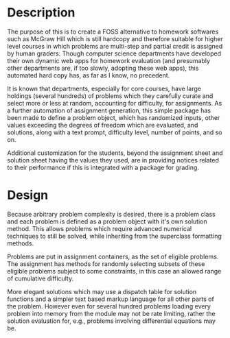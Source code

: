 # Description 

The purpose of this is to create a FOSS alternative to
homework softwares such as McGraw Hill which is still hardcopy and
therefore suitable for higher level courses in which problems are
multi-step and partial credit is assigned by human graders. Though
computer science departments have developed their own dynamic web apps
for homework evaluation (and presumably other departments are, if too
slowly, adopting these web apps), this automated hard copy has, as far
as I know, no precedent.

It is known that departments, especially for core courses, have large
holdings (several hundreds) of problems which they carefully curate
and select more or less at random, accounting for difficulty, for
assignments. As a further automation of assignment generation, this simple package 
has been made to define a problem object, which has randomized inputs,
other values exceeding the degrees of freedom which are evaluated, and
solutions, along with a text prompt, difficulty level, number of points,
and so on.

Additional customization for the students, beyond the assignment sheet
and solution sheet having the values they used, are in providing notices
related to their performance if this is integrated with a package for
grading.

# Design

Because arbitrary problem complexity is desired, there is a problem
class and each problem is defined as a problem object with it's own
solution method. This allows problems which require advanced numerical
techniques to still be solved, while inheriting from the superclass
formatting methods.

Problems are put in assignment containers, as the set of eligible
problems. The assignment has methods for randomly selecting subsets of
these eligible problems subject to some constraints, in this case an
allowed range of cumulative difficulty.

More elegant solutions which may use a dispatch table for solution
functions and a simpler text based markup language for all other parts
of the problem. However even for several hundred problems loading every
problem into memory from the module may not be rate limiting, rather the 
solution evaluation for, e.g., problems involving differential equations may be.
